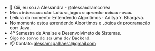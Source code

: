 - 👋 Oiii, eu sou a Alessandra  - @alessandramcorrea
- Meus interesses são: Leitura, jogos e aprender coisas novas.
- Leitura do momento: Entendendo Algoritimos - Aditya Y. Bhargava.  
- No momento estou aprendendo Algoritimos e Lógica de programação com Java.
- 4º Semestre de Analise e Desenvolvimeto de Sistemas.
- Sigo no sonho de ser uma dev Backend.     
- 📫 Contato: alessamagalhaesc@gmail.com

<!---
alessandramcorrea/alessandramcorrea is a ✨ special ✨ repository because its `README.md` (this file) appears on your GitHub profile.
You can click the Preview link to take a look at your changes.
--->

